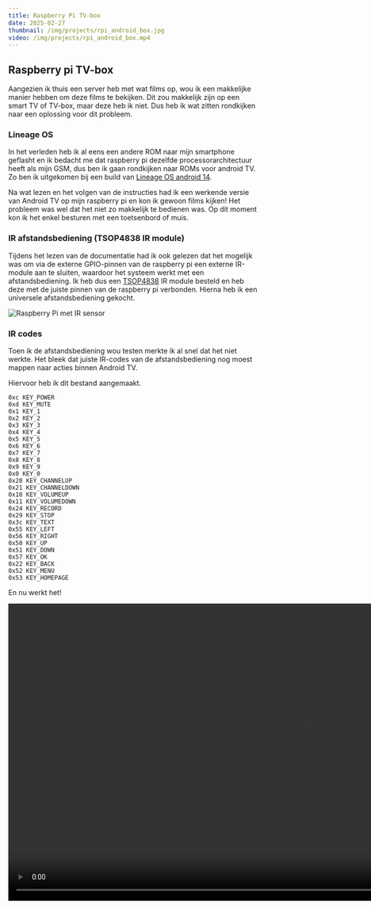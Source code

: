 ```yaml
---
title: Raspberry Pi TV-box
date: 2025-02-27
thumbnail: /img/projects/rpi_android_box.jpg
video: /img/projects/rpi_android_box.mp4
---
```


## Raspberry pi TV-box

Aangezien ik thuis een server heb met wat films op, wou ik een makkelijke
manier hebben om deze films te bekijken. Dit zou makkelijk zijn op een smart TV
of TV-box, maar deze heb ik niet.
Dus heb ik wat zitten rondkijken naar een oplossing voor dit probleem.

### Lineage OS

In het verleden heb ik al eens een andere ROM naar mijn smartphone geflasht en
ik bedacht me dat raspberry pi dezelfde processorarchitectuur heeft als mijn
GSM, dus ben ik gaan rondkijken naar ROMs voor android TV. Zo ben ik uitgekomen
bij een build van [Lineage OS android
14](https://konstakang.com/devices/rpi4/LineageOS21-ATV/).

Na wat lezen en het volgen van de instructies had ik een werkende versie van
Android TV op mijn raspberry pi en kon ik gewoon films kijken! Het probleem was
wel dat het niet zo makkelijk te bedienen was. Op dit moment kon ik het enkel
besturen met een toetsenbord of muis.

### IR afstandsbediening (TSOP4838 IR module)

Tijdens het lezen van de documentatie had ik ook gelezen dat het mogelijk was
om via de externe GPIO-pinnen van de raspberry pi een externe IR-module aan te
sluiten, waardoor het systeem werkt met een afstandsbediening.
Ik heb dus een
[TSOP4838](https://nl.mouser.com/ProductDetail/Vishay-Semiconductors/TSOP4838?qs=yGXpg7PJZCiwO12kec0Sug%3D%3D&srsltid=AfmBOoot30yr_YHhYU8-1sj4fbinX5nzJg1f9do-iry0CusGCqWZDtZu)
IR module besteld en heb deze met de juiste pinnen van de raspberry pi
verbonden. Hierna heb ik een universele afstandsbediening gekocht.

![Raspberry Pi met IR sensor](/img/projects/rpi_android_box.jpg)

### IR codes

Toen ik de afstandsbediening wou testen merkte ik al snel dat het niet
werkte. Het bleek dat juiste IR-codes van de afstandsbediening nog moest
mappen naar acties binnen Android TV.

Hiervoor heb ik dit bestand aangemaakt.

```
0xc KEY_POWER
0xd KEY_MUTE
0x1 KEY_1
0x2 KEY_2
0x3 KEY_3
0x4 KEY_4
0x5 KEY_5
0x6 KEY_6
0x7 KEY_7
0x8 KEY_8
0x9 KEY_9
0x0 KEY_0
0x20 KEY_CHANNELUP
0x21 KEY_CHANNELDOWN
0x10 KEY_VOLUMEUP
0x11 KEY_VOLUMEDOWN
0x24 KEY_RECORD
0x29 KEY_STOP
0x3c KEY_TEXT
0x55 KEY_LEFT
0x56 KEY_RIGHT
0x50 KEY_UP
0x51 KEY_DOWN
0x57 KEY_OK
0x22 KEY_BACK
0x52 KEY_MENU
0x53 KEY_HOMEPAGE
```

En nu werkt het!

<video style="max-height: 600px" src="/img/projects/rpi_android_box.mp4" height="600" autoplay controls loop />
